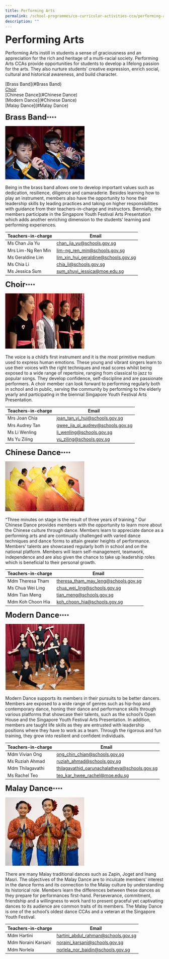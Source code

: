 ```yaml
---
title: Performing Arts
permalink: /school-programmes/co-curricular-activities-cca/performing-arts/
description: ""
---
```


**<font size=6>Performing Arts</font>**

Performing Arts instill in students a sense of graciousness and an appreciation for the rich and heritage of a multi-racial society. Performing Arts CCAs provide opportunities for students to develop a lifelong passion for the arts. They also nurture students’ creative expression, enrich social, cultural and historical awareness, and build character.

[Brass Band](#Brass Band) <br>
[Choir](#Choir) <br>
[Chinese Dance](#Chinese Dance) <br>
[Modern Dance](#Chinese Dance) <br>
[Malay Dance](#Malay Dance)


**<font size=5>Brass Band</font>****<a name="Brass Band"></a>**

<img src="/images/School%20Programmes/Performing%20Arts%201.png"  
     style="width:50%">

Being in the brass band allows one to develop important values such as dedication, resilience, diligence and camaraderie. Besides learning how to play an instrument, members also have the opportunity to hone their leadership skills by leading practices and taking on higher responsibilities with guidance from their teachers-in-charge and instructors. Biennially, the members participate in the Singapore Youth Festival Arts Presentation which adds another enriching dimension to the students’ learning and performing experiences.

  

| Teachers-in-charge | Email  |
| --- | --- |
| Ms Chan Jia Yu | [chan\_jia\_yu@schools.gov.sg](mailto:chan_jia_yu@schools.gov.sg) |
| Mrs Lim-Ng Ren Min | [lim-ng\_ren\_min@schools.gov.sg](mailto:lim-ng_ren_min@schools.gov.sg) |
| Ms Geraldine Lim | [lim\_xin\_hui\_geraldine@schools.gov.sg](mailto:lim_xin_hui_geraldine@schools.gov.sg) |
| Ms Chia Li | [chia\_li@schools.gov.sg](mailto:chia_li@schools.gov.sg) |
| Ms Jessica Sum | [sum\_shuyi\_jessica@moe.edu.sg](mailto:sum_shuyi_jessica@moe.edu.sg) |


**<font size=5>Choir</font>****<a name="Choir"></a>**

<img src="/images/School%20Programmes/Performing%20Arts%202.png"  
     style="width:50%">

The voice is a child’s first instrument and it is the most primitive medium used to express human emotions. These young and vibrant singers learn to use their voices with the right techniques and read scores whilst being exposed to a wide range of repertoire, ranging from classical to jazz to popular songs. They develop confidence, self-discipline and are passionate performers. A choir member can look forward to performing regularly both in school and in public, serving the community by performing to the elderly yearly and participating in the biennial Singapore Youth Festival Arts Presentation.

  

| Teachers-in-charge | Email  |
| --- | --- |
| Mrs Joan Chia | [joan\_tan\_yi\_hui@schools.gov.sg](mailto:joan_tan_yi_hui@schools.gov.sg) |
| Mrs Audrey Tan | [gwee\_jia\_qi\_audrey@schools.gov.sg](mailto:gwee_jia_qi_audrey@schools.gov.sg) |
| Ms Li Wenling | [li\_wenling@schools.gov.sg](mailto:li_wenling@schools.gov.sg) |
| Ms Yu Ziling | [yu\_ziling@schools.gov.sg](mailto:yu_ziling@schools.gov.sg) |



**<font size=5>Chinese Dance</font>****<a name="Chinese Dance"></a>**

<img src="/images/School%20Programmes/Performing%20Arts%203.png"  
     style="width:50%">

“Three minutes on stage is the result of three years of training.” Our Chinese Dance provides members with the opportunity to learn more about the Chinese culture through dance. Members learn to appreciate dance as a performing arts and are continually challenged with varied dance techniques and dance forms to attain greater heights of performance. Members’ talents are showcased regularly both in school and on the national platform. Members will learn self-management, teamwork, independence and are also given the chance to take up leadership roles which is beneficial to their personal growth. 

  

| Teachers-in-charge | Email  |
| --- | --- |
| Mdm Theresa Tham | [theresa\_tham\_may\_leng@schools.gov.sg](mailto:theresa_tham_may_leng@schools.gov.sg) |
| Ms Chua Wei Ling | [chua\_wei\_ling@schools.gov.sg](mailto:chua_wei_ling@schools.gov.sg) |
| Mdm Tian Meng | [tian\_meng@schools.gov.sg](mailto:tian_meng@schools.gov.sg)  |
| Mdm Koh Choon Hia | [koh\_choon\_hia@schools.gov.sg](mailto:koh_choon_hia@schools.gov.sg) |


**<font size=5>Modern Dance</font>****<a name="Modern Dance"></a>**

<img src="/images/School%20Programmes/Performing%20Arts%204.png"  
     style="width:50%">


Modern Dance supports its members in their pursuits to be better dancers. Members are exposed to a wide range of genres such as hip-hop and contemporary dance, honing their dance and performance skills through various platforms that showcase their talents, such as the school’s Open House and the Singapore Youth Festival Arts Presentation. In addition, members are taught life skills as they are entrusted with leadership positions where they have to work as a team. Through the rigorous and fun training, they grow into resilient and confident individuals. 

  

| Teachers-in-charge | Email  |
| --- | --- |
| Mdm Vivian Ong | [ong\_chin\_chian@schools.gov.sg](mailto:ong_chin_chian@schools.gov.sg) |
| Ms Ruziah Ahmad | [ruziah\_ahmad@schools.gov.sg](mailto:ruziah_ahmad@schools.gov.sg) |
| Mdm Thilagavathi  | [thilagavathid\_oarunachalatheva@schools.gov.sg](mailto:thilagavathid_oarunachalatheva@schools.gov.sg) |
| Ms Rachel Teo | [teo\_kar\_hwee\_rachel@moe.edu.sg](mailto:teo_kar_hwee_rachel@moe.edu.sg) |


**<font size=5>Malay Dance</font>****<a name="Malay Dance"></a>**

<img src="/images/School%20Programmes/Performing%20Arts%205.png"  
     style="width:50%">

There are many Malay traditional dances such as Zapin, Joget and Inang Masri. The objectives of the Malay Dance are to inculcate members’ interest in the dance forms and its connection to the Malay culture by understanding its historical role. Members learn the differences between these dances as they prepare for performances first-hand. Perseverance, commitment, friendship and a willingness to work hard to present graceful yet captivating dances to its audience are common traits of its members. The Malay Dance is one of the school’s oldest dance CCAs and a veteran at the Singapore Youth Festival.

  

| Teachers-in-charge | Email  |
| --- | --- |
| Mdm Hartini | [hartini\_abdul\_rahman@schools.gov.sg](mailto:hartini_abdul_rahman@schools.gov.sg) |
| Mdm Noraini Karsani | [noraini\_karsani@schools.gov.sg](mailto:noraini_karsani@schools.gov.sg) |
| Mdm Norlela | [norlela\_nor\_baidin@schools.gov.sg](mailto:norlela_nor_baidin@schools.gov.sg) |